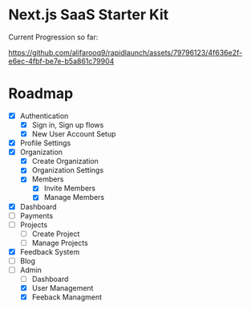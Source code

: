 # Next.js SaaS Starter Kit

Current Progression so far:

https://github.com/alifarooq9/rapidlaunch/assets/79796123/4f636e2f-e6ec-4fbf-be7e-b5a861c79904

# Roadmap

- [x] Authentication
  - [x] Sign in, Sign up flows
  - [x] New User Account Setup
- [x] Profile Settings
- [x] Organization
  - [x] Create Organization
  - [x] Organization Settings
  - [x] Members
    - [x] Invite Members
    - [x] Manage Members
- [x] Dashboard
- [ ] Payments
- [ ] Projects
  - [ ] Create Project
  - [ ] Manage Projects
- [x] Feedback System
- [ ] Blog
- [ ] Admin
  - [ ] Dashboard
  - [x] User Management
  - [x] Feeback Managment
